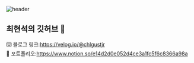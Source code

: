 

<!--
**hyeonseok7724/hyeonseok7724** is a ✨ _special_ ✨ repository because its `README.md` (this file) appears on your GitHub profile.

Here are some ideas to get you started:

- 🔭 I’m currently working on ...
- 🌱 I’m currently learning ...
- 👯 I’m looking to collaborate on ...
- 🤔 I’m looking for help with ...
- 💬 Ask me about ...
- 📫 How to reach me: ...
- 😄 Pronouns: ...
- ⚡ Fun fact: ...
-->
![header](https://capsule-render.vercel.app/api?type=wave&color=auto&height=300&section=header&text=Welcome%20&fontSize=90)
  <br>
  
 ## 최현석의 깃허브 👋
⌨️ 블로그 링크:https://velog.io/@chlgustjr
<br>
📖 포트폴리오:https://www.notion.so/e14d2d0e052d4ce3a1fc5f6c8366a98a
